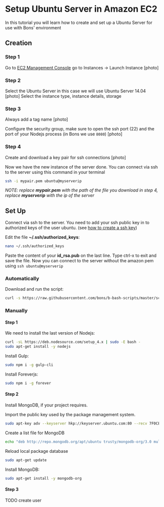 # Setup Ubuntu Server in Amazon EC2

In this tutorial you will learn how to create and set up a Ubuntu Server for use with Bons' environment

## Creation

### Step 1
  Go to [EC2 Management Console](https://console.aws.amazon.com/ec2/v2/home) go to Instances -> Launch Instance
  [photo]

### Step 2
  Select the Ubuntu Server in this case we will use Ubuntu Server 14.04
  [photo]
  Select the instance type, instance details, storage

### Step 3
  Always add a tag name
  [photo]

  Configure the security group, make sure to open the ssh port (22) and the port of your Nodejs process (in Bons we use `8080`)
  [photo]

### Step 4
  Create and download a key pair for ssh connections
  [photo]

Now we have the new instance of the server done. You can connect via ssh to the server using this command in your terminal
```bash
ssh -i mypair.pem ubuntu@myserverip
```

_NOTE: replace __mypair.pem__ with the path of the file you download in step 4, replace __myserverip__ with the ip of the server_

## Set Up

Connect via ssh to the server.
You need to add your ssh public key in to authorized keys of the user ubuntu. (see [how to create a ssh key](./how-to-create-ssh-key.md))

Edit the file __~/.ssh/authorized_keys__:
```bash
nano ~/.ssh/authorized_keys
```

Paste the content of your __id_rsa.pub__ on the last line. Type ctrl-x to exit and save the file.
Now you can connect to the server without the amazon pem using `ssh ubuntu@myserverip`

### Automatically
Download and run the script:
```bash
curl -s https://raw.githubusercontent.com/bons/b-bash-scripts/master/scripts/setup.sh | source /dev/stdin
```

### Manually

#### Step 1
We need to install the last version of Nodejs:
```bash
curl -sL https://deb.nodesource.com/setup_4.x | sudo -E bash -
sudo apt-get install -y nodejs
```

Install Gulp:
```bash
sudo npm i -g gulp-cli
```

Install Foreverjs:
```bash
sudo npm i -g forever
```

#### Step 2
Install MongoDB, if your project requires.

Import the public key used by the package management system.
```bash
sudo apt-key adv --keyserver hkp://keyserver.ubuntu.com:80 --recv 7F0CEB10
```
Create a list file for MongoDB
```bash
echo "deb http://repo.mongodb.org/apt/ubuntu trusty/mongodb-org/3.0 multiverse" | sudo tee /etc/apt/sources.list.d/mongodb-org-3.0.list
```

Reload local package database
```bash
sudo apt-get update
```

Install MongoDB:
```bash
sudo apt-get install -y mongodb-org
```

#### Step 3
TODO create user
